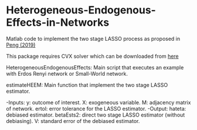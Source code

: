# Heterogeneous-Endogenous-Effects-in-Networks
Matlab code to implement the two stage LASSO process as proposed in [Peng (2019)](https://static1.squarespace.com/static/59c5cb01197aea917f5f20b2/t/5c9c0e3f53450a5ff8d86f69/1553731138293/Heterogeneous+Endogenous+Effects+in+Networks.pdf)

This package requires CVX solver which can be downloaded from [here](http://cvxr.com/cvx/)

HeterogeneousEndogenousEffects: Main script that executes an example with Erdos Renyi network or Small-World network.

estimateHEEM: Main function that implement the two stage LASSO estimator. 

  -Inputs:  y: outcome of interest. 
            X: exogeneous variable.
            M: adjacency matrix of network.
            ertol: error tolerance for the LASSO estimator.
  -Output:  hateta: debiased estimator.
            betaEsts2: direct two stage LASSO estimator (without debiasing).
            V: standard error of the debiased estimator.
